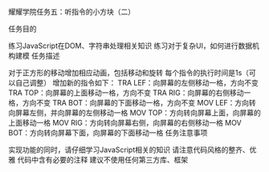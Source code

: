 耀耀学院任务五：听指令的小方块（二）


任务目的

练习JavaScript在DOM、字符串处理相关知识
练习对于复杂UI，如何进行数据机构建模
任务描述

对于正方形的移动增加相应动画，包括移动和旋转
每个指令的执行时间是1s（可以自己调整）
增加新的指令如下：
TRA LEF：向屏幕的左侧移动一格，方向不变
TRA TOP：向屏幕的上面移动一格，方向不变
TRA RIG：向屏幕的右侧移动一格，方向不变
TRA BOT：向屏幕的下面移动一格，方向不变
MOV LEF：方向转向屏幕左侧，并向屏幕的左侧移动一格
MOV TOP：方向转向屏幕上面，向屏幕的上面移动一格
MOV RIG：方向转向屏幕右侧，向屏幕的右侧移动一格
MOV BOT：方向转向屏幕下面，向屏幕的下面移动一格
任务注意事项

实现功能的同时，请仔细学习JavaScript相关的知识
请注意代码风格的整齐、优雅
代码中含有必要的注释
建议不使用任何第三方库、框架